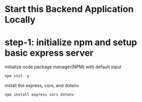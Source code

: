 # Start this Backend Application Locally

# step-1: initialize npm and setup basic express server

initialize node package manager(NPM) with default input

```javascript
npm init -y
```


install the express, cors, and dotenv

```javascript
npm install express cors dotenv
```
